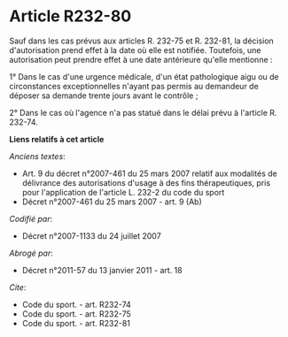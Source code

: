 # Article R232-80

Sauf dans les cas prévus aux articles R. 232-75 et R. 232-81, la décision d'autorisation prend effet à la date où elle est
notifiée. Toutefois, une autorisation peut prendre effet à une date antérieure qu'elle mentionne :

1° Dans le cas d'une urgence médicale, d'un état pathologique aigu ou de circonstances exceptionnelles n'ayant pas permis au
demandeur de déposer sa demande trente jours avant le contrôle ;

2° Dans le cas où l'agence n'a pas statué dans le délai prévu à l'article R. 232-74.

**Liens relatifs à cet article**

_Anciens textes_:

  - Art. 9 du décret n°2007-461 du 25 mars 2007 relatif aux modalités de délivrance des autorisations d'usage à des fins thérapeutiques, pris pour l'application de l'article L. 232-2 du code du sport
  - Décret n°2007-461 du 25 mars 2007 - art. 9 (Ab)

_Codifié par_:

  - Décret n°2007-1133 du 24 juillet 2007

_Abrogé par_:

  - Décret n°2011-57 du 13 janvier 2011 - art. 18

_Cite_:

  - Code du sport. - art. R232-74
  - Code du sport. - art. R232-75
  - Code du sport. - art. R232-81
